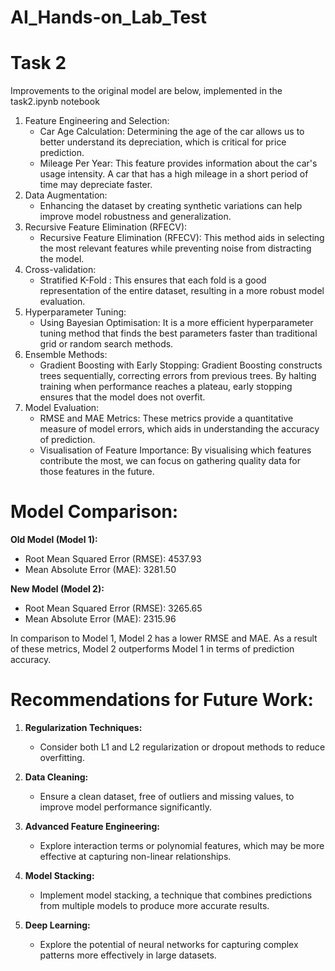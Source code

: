 # AI_Hands-on_Lab_Test
# Task 2
Improvements to the original model are below, implemented in the task2.ipynb notebook
1. Feature Engineering and Selection:
    - Car Age Calculation: Determining the age of the car allows us to better understand its depreciation, which is critical for price prediction.
    - Mileage Per Year: This feature provides information about the car's usage intensity. A car that has a high mileage in a short period of time may depreciate faster.
2. Data Augmentation: 
    - Enhancing the dataset by creating synthetic variations can help improve model robustness and generalization.
3. Recursive Feature Elimination (RFECV): 
    - Recursive Feature Elimination (RFECV): This method aids in selecting the most relevant features while preventing noise from distracting the model.
4. Cross-validation:
    - Stratified K-Fold : This ensures that each fold is a good representation of the entire dataset, resulting in a more robust model evaluation.
5. Hyperparameter Tuning:
    - Using Bayesian Optimisation: It is a more efficient hyperparameter tuning method that finds the best parameters faster than traditional grid or random search methods.
6. Ensemble Methods:
    - Gradient Boosting with Early Stopping: Gradient Boosting constructs trees sequentially, correcting errors from previous trees. By halting training when performance reaches a plateau, early stopping ensures that the model does not overfit.
7. Model Evaluation: 
    - RMSE and MAE Metrics: These metrics provide a quantitative measure of model errors, which aids in understanding the accuracy of prediction.
    - Visualisation of Feature Importance: By visualising which features contribute the most, we can focus on gathering quality data for those features in the future.

# Model Comparison:

**Old Model (Model 1):**
- Root Mean Squared Error (RMSE): 4537.93
- Mean Absolute Error (MAE): 3281.50

**New Model (Model 2):**
- Root Mean Squared Error (RMSE): 3265.65
- Mean Absolute Error (MAE): 2315.96

In comparison to Model 1, Model 2 has a lower RMSE and MAE. As a result of these metrics, Model 2 outperforms Model 1 in terms of prediction accuracy.

# Recommendations for Future Work:

1. **Regularization Techniques:**
   - Consider both L1 and L2 regularization or dropout methods to reduce overfitting.

2. **Data Cleaning:**
   - Ensure a clean dataset, free of outliers and missing values, to improve model performance significantly.

3. **Advanced Feature Engineering:**
   - Explore interaction terms or polynomial features, which may be more effective at capturing non-linear relationships.

4. **Model Stacking:**
   - Implement model stacking, a technique that combines predictions from multiple models to produce more accurate results.

5. **Deep Learning:**
   - Explore the potential of neural networks for capturing complex patterns more effectively in large datasets.
